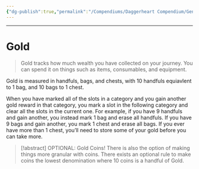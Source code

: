 ```yaml
---
{"dg-publish":true,"permalink":"/Compendiums/Daggerheart Compendium/General/Gold/"}
---
```



---
# Gold
> Gold tracks how much wealth you have collected on your journey. You can spend it on things such as items, consumables, and equipment. 

Gold is measured in handfuls, bags, and chests, with 10 handfuls equiavlent to 1 bag, and 10 bags to 1 chest. 

When you have marked all of the slots in a category and you gain another gold reward in that category, you mark a slot in the following category and clear all the slots in the current one. For example, if you have 9 handfuls and gain another, you instead mark 1 bag and erase all handfuls. If you have 9 bags and gain another, you mark 1 chest and erase all bags. If you ever have more than 1 chest, you’ll need to store some of your gold before you can take more. 

> [!abstract] OPTIONAL: Gold Coins!
> There is also the option of making things more granular with coins. There exists an optional rule to make coins the lowest denomination where 10 coins is a handful of Gold.